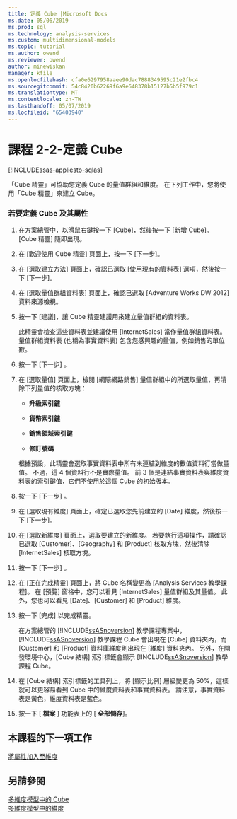 ```yaml
---
title: 定義 Cube |Microsoft Docs
ms.date: 05/06/2019
ms.prod: sql
ms.technology: analysis-services
ms.custom: multidimensional-models
ms.topic: tutorial
ms.author: owend
ms.reviewer: owend
author: minewiskan
manager: kfile
ms.openlocfilehash: cfa0e6297958aaee90dac7888349595c21e2fbc4
ms.sourcegitcommit: 54c8420b62269f6a9e648378b15127b5b5f979c1
ms.translationtype: MT
ms.contentlocale: zh-TW
ms.lasthandoff: 05/07/2019
ms.locfileid: "65403940"
---
```

# <a name="lesson-2-2---defining-a-cube"></a>課程 2-2-定義 Cube
[!INCLUDE[ssas-appliesto-sqlas](../../includes/ssas-appliesto-sqlas.md)]

「Cube 精靈」可協助您定義 Cube 的量值群組和維度。 在下列工作中，您將使用「Cube 精靈」來建立 Cube。  
  
### <a name="to-define-a-cube-and-its-properties"></a>若要定義 Cube 及其屬性  
  
1.  在方案總管中，以滑鼠右鍵按一下 [Cube]，然後按一下 [新增 Cube]。 [Cube 精靈] 隨即出現。  
  
2.  在 [歡迎使用 Cube 精靈] 頁面上，按一下 [下一步]。  
  
3.  在 [選取建立方法] 頁面上，確認已選取 [使用現有的資料表] 選項，然後按一下 [下一步]。  
  
4.  在 [選取量值群組資料表] 頁面上，確認已選取 [Adventure Works DW 2012] 資料來源檢視。  
  
5.  按一下 [建議]，讓 Cube 精靈建議用來建立量值群組的資料表。  
  
    此精靈會檢查這些資料表並建議使用 [InternetSales] 當作量值群組資料表。 量值群組資料表 (也稱為事實資料表) 包含您感興趣的量值，例如銷售的單位數。  
  
6.  按一下 [下一步] 。  
  
7.  在 [選取量值] 頁面上，檢閱 [網際網路銷售] 量值群組中的所選取量值，再清除下列量值的核取方塊：  
  
    -   **升級索引鍵**  
  
    -   **貨幣索引鍵**  
  
    -   **銷售領域索引鍵**  
  
    -   **修訂號碼**  
  
    根據預設，此精靈會選取事實資料表中所有未連結到維度的數值資料行當做量值。 不過，這 4 個資料行不是實際量值。 前 3 個是連結事實資料表與維度資料表的索引鍵值，它們不使用於這個 Cube 的初始版本。  
  
8.  按一下 [下一步] 。  
  
9. 在 [選取現有維度] 頁面上，確定已選取您先前建立的 [Date] 維度，然後按一下 [下一步]。  
  
10. 在 [選取新維度] 頁面上，選取要建立的新維度。 若要執行這項操作，請確認已選取 [Customer]、[Geography] 和 [Product] 核取方塊，然後清除 [InternetSales] 核取方塊。  
  
11. 按一下 [下一步] 。  
  
12. 在 [正在完成精靈] 頁面上，將 Cube 名稱變更為 [Analysis Services 教學課程]。 在 [預覽] 窗格中，您可以看見 [InternetSales] 量值群組及其量值。 此外，您也可以看見 [Date]、[Customer] 和 [Product] 維度。  
  
13. 按一下 [完成] 以完成精靈。  
  
    在方案總管的 [!INCLUDE[ssASnoversion](../../includes/ssasnoversion-md.md)] 教學課程專案中，[!INCLUDE[ssASnoversion](../../includes/ssasnoversion-md.md)] 教學課程 Cube 會出現在 [Cube] 資料夾內，而 [Customer] 和 [Product] 資料庫維度則出現在 [維度] 資料夾內。 另外，在開發環境中心，[Cube 結構] 索引標籤會顯示 [!INCLUDE[ssASnoversion](../../includes/ssasnoversion-md.md)] 教學課程 Cube。  
  
14. 在 [Cube 結構] 索引標籤的工具列上，將 [顯示比例] 層級變更為 50%，這樣就可以更容易看到 Cube 中的維度資料表和事實資料表。 請注意，事實資料表是黃色，維度資料表是藍色。  
  
15. 按一下 [ **檔案** ] 功能表上的 [ **全部儲存**]。  
  
## <a name="next-task-in-lesson"></a>本課程的下一項工作  
[將屬性加入至維度](lesson-2-3-adding-attributes-to-dimensions.md)  
  
## <a name="see-also"></a>另請參閱  
[多維度模型中的 Cube](../multidimensional-models/cubes-in-multidimensional-models.md)  
[多維度模型中的維度](../multidimensional-models/dimensions-in-multidimensional-models.md)  
  
  
  
